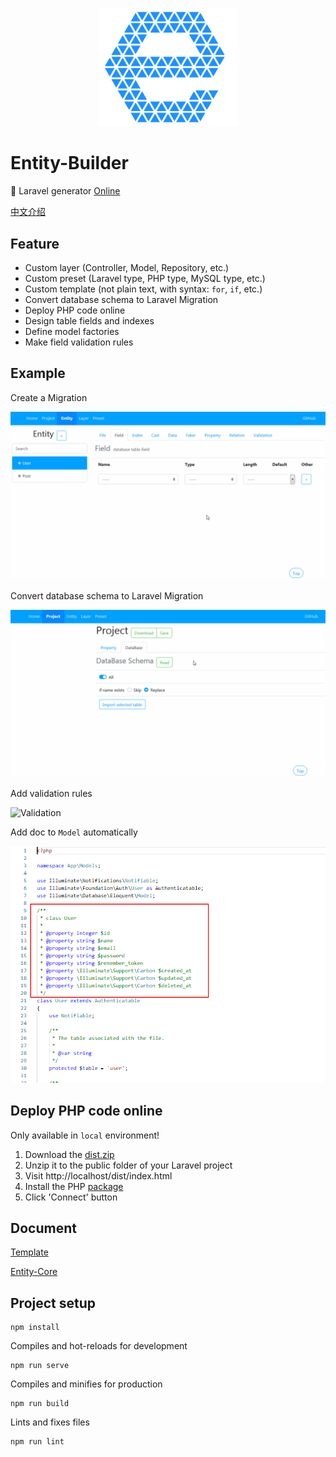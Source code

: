 
<p align="center">
    <img src="public/logo.svg" alt="logo" width="222" />
</p>

# Entity-Builder

:tomato: Laravel generator [Online](https://googee.github.io/Entity-Builder/dist)

[中文介绍](README.zh.md)


## Feature

- Custom layer (Controller, Model, Repository, etc.)
- Custom preset (Laravel type, PHP type, MySQL type, etc.)
- Custom template (not plain text, with syntax: `for`, `if`, etc.)
- Convert database schema to Laravel Migration
- Deploy PHP code online
- Design table fields and indexes
- Define model factories
- Make field validation rules


## Example

Create a Migration

![Table](https://github.com/GooGee/Entity-Builder/raw/gh-pages/image/table.gif)

Convert database schema to Laravel Migration

![Schema](https://github.com/GooGee/Entity-Builder/raw/gh-pages/image/schema.gif)

Add validation rules

![Validation](https://github.com/GooGee/Entity-Builder/raw/gh-pages/image/validation.gif)

Add doc to `Model` automatically

![Model](https://github.com/GooGee/Entity-Builder/raw/gh-pages/image/model.png)


## Deploy PHP code online

Only available in `local` environment!

1. Download the [dist.zip](https://github.com/GooGee/Entity-Builder/releases)
1. Unzip it to the public folder of your Laravel project
1. Visit http://localhost/dist/index.html
1. Install the PHP [package](https://github.com/GooGee/Entity)
1. Click 'Connect' button


## Document

[Template](https://mozilla.github.io/nunjucks/templating.html)

[Entity-Core](https://googee.github.io/Entity-Core/docs/)


## Project setup
```
npm install
```

Compiles and hot-reloads for development
```
npm run serve
```

Compiles and minifies for production
```
npm run build
```

Lints and fixes files
```
npm run lint
```
